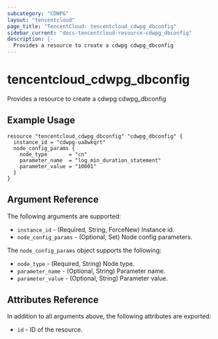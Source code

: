 ```yaml
---
subcategory: "CDWPG"
layout: "tencentcloud"
page_title: "TencentCloud: tencentcloud_cdwpg_dbconfig"
sidebar_current: "docs-tencentcloud-resource-cdwpg_dbconfig"
description: |-
  Provides a resource to create a cdwpg cdwpg_dbconfig
---
```


# tencentcloud_cdwpg_dbconfig

Provides a resource to create a cdwpg cdwpg_dbconfig

## Example Usage

```hcl
resource "tencentcloud_cdwpg_dbconfig" "cdwpg_dbconfig" {
  instance_id = "cdwpg-ua8wkqrt"
  node_config_params {
    node_type       = "cn"
    parameter_name  = "log_min_duration_statement"
    parameter_value = "10001"
  }
}
```

## Argument Reference

The following arguments are supported:

* `instance_id` - (Required, String, ForceNew) Instance id.
* `node_config_params` - (Optional, Set) Node config parameters.

The `node_config_params` object supports the following:

* `node_type` - (Required, String) Node type.
* `parameter_name` - (Optional, String) Parameter name.
* `parameter_value` - (Optional, String) Parameter value.

## Attributes Reference

In addition to all arguments above, the following attributes are exported:

* `id` - ID of the resource.



